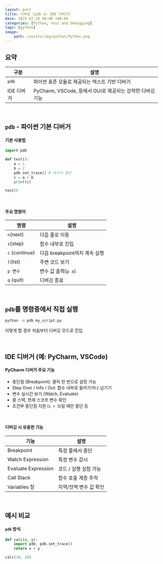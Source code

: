 ```yaml
---
layout: post
title: 디버깅 (pdb or IDE 디버거)
date: 2025-07-28 09:00 +09:00
categories: [Python, test and debugging]
tags: [python]
image:
    path: /assets/img/python/Python.png
---
```


## 요약

| 구분 | 설명 |
|-|-|
| `pdb` | 파이썬 표준 모듈로 제공되는 텍스트 기반 디버거 |
| IDE 디버거 | PyCharm, VSCode, 등에서 GUI로 제공되는 강력한 디버깅 기능 |

<br>

## `pdb` - 파이썬 기본 디버거

#### 기본 사용법

```python
import pdb

def test():
    a = 1
    b = 2
    pdb.set_trace() # 여기서 중단
    c = a + b
    print(c)

test()
```

<br>

#### 주요 명령어

| 명령 | 설명 |
|-|-|
| `n`(next) | 다음 줄로 이동 |
| `s`(step) | 함수 내부로 진입 |
| `c` (continue) | 다음 breakpoint까지 계속 실행 |
| `l`(list) | 주변 코드 보기 |
| `p 변수` | 변수 값 출력(`p a`) |
| `q` (quit) | 디버깅 종료 |


<br>

## `pdb`를 명령중에서 직접 실행

```bash
python -m pdb my_script.py
```

이렇게 할 경우 처음부터 디버깅 모드로 진입

<br>

## IDE 디버거 (예: PyCharm, VSCode)

#### PyCharm 디버거 주요 기능

- 중단점 (Breakpoint): 클릭 한 번으로 설정 가능
- Step Over / Info / Out: 함수 내부로 들어가거나 넘기기
- 변수 실시간 보기 (Watch, Evaluate)
- 콜 스택, 현재 스코프 변수 확인
- 조건부 중단점 지원 (`i > 5`)일 때만 중단 등

<br>

#### 디버깅 시 유용한 기능

| 기능 | 설명 |
|-|-|
| Breakpoint | 특정 줄에서 중단 |
| Watch Expression | 특정 변수 감시 |
| Evaluate Expression | 코드 / 실행 실험 가능 |
| Call Stack | 함수 호출 계층 추적 |
| Variables 창 | 지역/전역 변수 값 확인 |


<br>

## 예시 비교

#### `pdb` 방식

```python
def calc(x, y):
    import pdb; pdb.set_trace()
    return x + y

calc(10, 20)
```